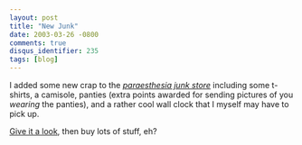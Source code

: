 ```yaml
---
layout: post
title: "New Junk"
date: 2003-03-26 -0800
comments: true
disqus_identifier: 235
tags: [blog]
---
```

I added some new crap to the [*paraesthesia junk
store*](http://www.cafeshops.com/paraesthesia,like_to_help_01,hate_people_01,paraesthesia_02)
including some t-shirts, a camisole, panties (extra points awarded for
sending pictures of you *wearing* the panties), and a rather cool wall
clock that I myself may have to pick up.

 [Give it a
look](http://www.cafeshops.com/paraesthesia,like_to_help_01,hate_people_01,paraesthesia_02),
then buy lots of stuff, eh?
